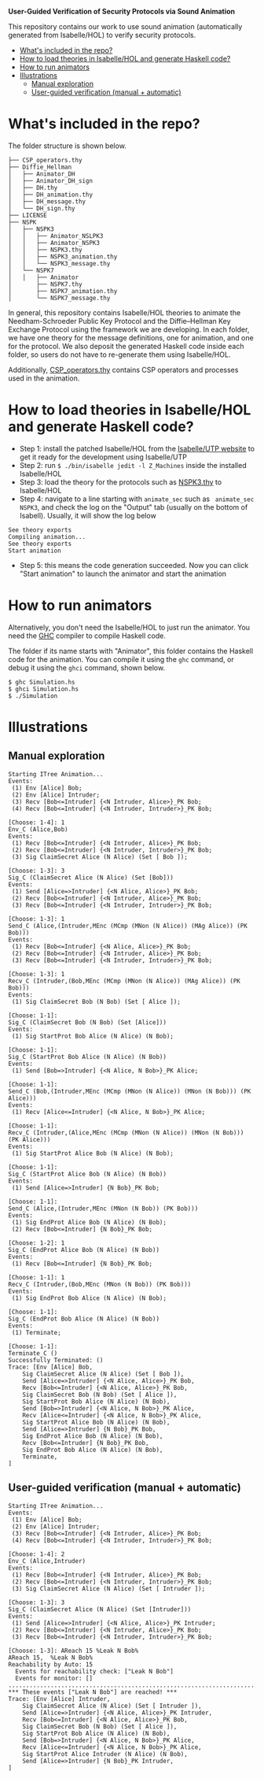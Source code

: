 **User-Guided Verification of Security Protocols via Sound Animation**

This repository contains our work to use sound animation (automatically generated from Isabelle/HOL) to verify security protocols.

- [What's included in the repo?](#whats-included-in-the-repo)
- [How to load theories in Isabelle/HOL and generate Haskell code?](#how-to-load-theories-in-isabellehol-and-generate-haskell-code)
- [How to run animators](#how-to-run-animators)
- [Illustrations](#illustrations)
  - [Manual exploration](#manual-exploration)
  - [User-guided verification (manual + automatic)](#user-guided-verification-manual--automatic)


# What's included in the repo?
The folder structure is shown below.

```
├── CSP_operators.thy
├── Diffie_Hellman
│   ├── Animator_DH
│   ├── Animator_DH_sign
│   ├── DH.thy
│   ├── DH_animation.thy
│   ├── DH_message.thy
│   └── DH_sign.thy
├── LICENSE
├── NSPK
│   ├── NSPK3
│   │   ├── Animator_NSLPK3
│   │   ├── Animator_NSPK3
│   │   ├── NSPK3.thy
│   │   ├── NSPK3_animation.thy
│   │   └── NSPK3_message.thy
│   └── NSPK7
│   │   ├── Animator
│       ├── NSPK7.thy
│       ├── NSPK7_animation.thy
│       └── NSPK7_message.thy
```

In general, this repository contains Isabelle/HOL theories to animate the Needham-Schroeder Public Key Protocol and the Diffie–Hellman Key Exchange Protocol using the framework we are developing. In each folder, we have one theory for the message definitions, one for animation, and one for the protocol. We also deposit the generated Haskell code inside each folder, so users do not have to re-generate them using Isabelle/HOL.

Additionally, [CSP_operators.thy](./CSP_operators.thy) contains CSP operators and processes used in the animation. 

# How to load theories in Isabelle/HOL and generate Haskell code?
- Step 1: install the patched Isabelle/HOL from the [Isabelle/UTP website](https://isabelle-utp.york.ac.uk/download) to get it ready for the development using Isabelle/UTP
- Step 2: run `$ ./bin/isabelle jedit -l Z_Machines` inside the installed Isabelle/HOL
- Step 3: load the theory for the protocols such as [NSPK3.thy](./NSPK/NSPK3/NSPK3.thy) to Isabelle/HOL
- Step 4: navigate to a line starting with `animate_sec` such as ` animate_sec NSPK3`, and check the log on the "Output" tab (usually on the bottom of Isabell). Usually, it will show the log below
```
See theory exports 
Compiling animation... 
See theory exports 
Start animation
```
- Step 5: this means the code generation succeeded. Now you can click "Start animation" to launch the animator and start the animation

# How to run animators
Alternatively, you don't need the Isabelle/HOL to just run the animator. You need the [GHC](https://www.haskell.org/ghc/) compiler to compile Haskell code.

The folder if its name starts with "Animator", this folder contains the Haskell code for the animation. You can compile it using the `ghc` command, or debug it using the `ghci` command, shown below.

```
$ ghc Simulation.hs
$ ghci Simulation.hs
$ ./Simulation
```

# Illustrations

## Manual exploration

```
Starting ITree Animation...
Events:
 (1) Env [Alice] Bob;
 (2) Env [Alice] Intruder;
 (3) Recv [Bob<=Intruder] {<N Intruder, Alice>}_PK Bob;
 (4) Recv [Bob<=Intruder] {<N Intruder, Intruder>}_PK Bob;

[Choose: 1-4]: 1
Env_C (Alice,Bob)
Events:
 (1) Recv [Bob<=Intruder] {<N Intruder, Alice>}_PK Bob;
 (2) Recv [Bob<=Intruder] {<N Intruder, Intruder>}_PK Bob;
 (3) Sig ClaimSecret Alice (N Alice) (Set [ Bob ]);

[Choose: 1-3]: 3
Sig_C (ClaimSecret Alice (N Alice) (Set [Bob]))
Events:
 (1) Send [Alice=>Intruder] {<N Alice, Alice>}_PK Bob;
 (2) Recv [Bob<=Intruder] {<N Intruder, Alice>}_PK Bob;
 (3) Recv [Bob<=Intruder] {<N Intruder, Intruder>}_PK Bob;

[Choose: 1-3]: 1
Send_C (Alice,(Intruder,MEnc (MCmp (MNon (N Alice)) (MAg Alice)) (PK Bob)))
Events:
 (1) Recv [Bob<=Intruder] {<N Alice, Alice>}_PK Bob;
 (2) Recv [Bob<=Intruder] {<N Intruder, Alice>}_PK Bob;
 (3) Recv [Bob<=Intruder] {<N Intruder, Intruder>}_PK Bob;

[Choose: 1-3]: 1
Recv_C (Intruder,(Bob,MEnc (MCmp (MNon (N Alice)) (MAg Alice)) (PK Bob)))
Events:
 (1) Sig ClaimSecret Bob (N Bob) (Set [ Alice ]);

[Choose: 1-1]:
Sig_C (ClaimSecret Bob (N Bob) (Set [Alice]))
Events:
 (1) Sig StartProt Bob Alice (N Alice) (N Bob);

[Choose: 1-1]:
Sig_C (StartProt Bob Alice (N Alice) (N Bob))
Events:
 (1) Send [Bob=>Intruder] {<N Alice, N Bob>}_PK Alice;

[Choose: 1-1]:
Send_C (Bob,(Intruder,MEnc (MCmp (MNon (N Alice)) (MNon (N Bob))) (PK Alice)))
Events:
 (1) Recv [Alice<=Intruder] {<N Alice, N Bob>}_PK Alice;

[Choose: 1-1]:
Recv_C (Intruder,(Alice,MEnc (MCmp (MNon (N Alice)) (MNon (N Bob))) (PK Alice)))
Events:
 (1) Sig StartProt Alice Bob (N Alice) (N Bob);

[Choose: 1-1]:
Sig_C (StartProt Alice Bob (N Alice) (N Bob))
Events:
 (1) Send [Alice=>Intruder] {N Bob}_PK Bob;

[Choose: 1-1]:
Send_C (Alice,(Intruder,MEnc (MNon (N Bob)) (PK Bob)))
Events:
 (1) Sig EndProt Alice Bob (N Alice) (N Bob);
 (2) Recv [Bob<=Intruder] {N Bob}_PK Bob;

[Choose: 1-2]: 1
Sig_C (EndProt Alice Bob (N Alice) (N Bob))
Events:
 (1) Recv [Bob<=Intruder] {N Bob}_PK Bob;

[Choose: 1-1]: 1
Recv_C (Intruder,(Bob,MEnc (MNon (N Bob)) (PK Bob)))
Events:
 (1) Sig EndProt Bob Alice (N Alice) (N Bob);

[Choose: 1-1]:
Sig_C (EndProt Bob Alice (N Alice) (N Bob))
Events:
 (1) Terminate;

[Choose: 1-1]:
Terminate_C ()
Successfully Terminated: ()
Trace: [Env [Alice] Bob, 
    Sig ClaimSecret Alice (N Alice) (Set [ Bob ]), 
    Send [Alice=>Intruder] {<N Alice, Alice>}_PK Bob, 
    Recv [Bob<=Intruder] {<N Alice, Alice>}_PK Bob, 
    Sig ClaimSecret Bob (N Bob) (Set [ Alice ]), 
    Sig StartProt Bob Alice (N Alice) (N Bob), 
    Send [Bob=>Intruder] {<N Alice, N Bob>}_PK Alice, 
    Recv [Alice<=Intruder] {<N Alice, N Bob>}_PK Alice, 
    Sig StartProt Alice Bob (N Alice) (N Bob), 
    Send [Alice=>Intruder] {N Bob}_PK Bob, 
    Sig EndProt Alice Bob (N Alice) (N Bob), 
    Recv [Bob<=Intruder] {N Bob}_PK Bob, 
    Sig EndProt Bob Alice (N Alice) (N Bob), 
    Terminate, 
]
```

## User-guided verification (manual + automatic) 

```
Starting ITree Animation...
Events:
 (1) Env [Alice] Bob;
 (2) Env [Alice] Intruder;
 (3) Recv [Bob<=Intruder] {<N Intruder, Alice>}_PK Bob;
 (4) Recv [Bob<=Intruder] {<N Intruder, Intruder>}_PK Bob;

[Choose: 1-4]: 2
Env_C (Alice,Intruder)
Events:
 (1) Recv [Bob<=Intruder] {<N Intruder, Alice>}_PK Bob;
 (2) Recv [Bob<=Intruder] {<N Intruder, Intruder>}_PK Bob;
 (3) Sig ClaimSecret Alice (N Alice) (Set [ Intruder ]);

[Choose: 1-3]: 3
Sig_C (ClaimSecret Alice (N Alice) (Set [Intruder]))
Events:
 (1) Send [Alice=>Intruder] {<N Alice, Alice>}_PK Intruder;
 (2) Recv [Bob<=Intruder] {<N Intruder, Alice>}_PK Bob;
 (3) Recv [Bob<=Intruder] {<N Intruder, Intruder>}_PK Bob;

[Choose: 1-3]: AReach 15 %Leak N Bob%
AReach 15,  %Leak N Bob%
Reachability by Auto: 15
  Events for reachability check: ["Leak N Bob"]
  Events for monitor: []
..........................................................................................
*** These events ["Leak N Bob"] are reached! ***
Trace: [Env [Alice] Intruder, 
    Sig ClaimSecret Alice (N Alice) (Set [ Intruder ]),
    Send [Alice=>Intruder] {<N Alice, Alice>}_PK Intruder, 
    Recv [Bob<=Intruder] {<N Alice, Alice>}_PK Bob, 
    Sig ClaimSecret Bob (N Bob) (Set [ Alice ]), 
    Sig StartProt Bob Alice (N Alice) (N Bob), 
    Send [Bob=>Intruder] {<N Alice, N Bob>}_PK Alice, 
    Recv [Alice<=Intruder] {<N Alice, N Bob>}_PK Alice, 
    Sig StartProt Alice Intruder (N Alice) (N Bob), 
    Send [Alice=>Intruder] {N Bob}_PK Intruder, 
]
```


